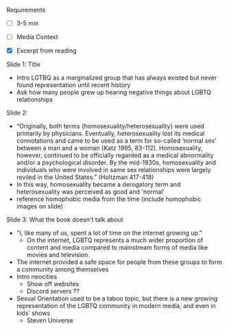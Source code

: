 Requirements
- [ ] 3-5 min
- [ ] Media Context
- [x] Excerpt from reading


Slide 1: Title
- Intro LGTBQ as a marginalized group that has always existed but never found representation until recent history
- Ask how many people grew up hearing negative things about LGBTQ relationships

Slide 2: 
- “Originally, both terms {homosexuality/heterosexuality} were used primarily by physicians. Eventually, heterosexuality lost its medical connotations and came to be used as a term for so-called ‘normal sex’ between a man and a woman (Katz 1995, 83-112). Homosexuality, however, continued to be officially regarded as a medical abnormality and/or a psychological disorder. By the mid-1930s, homosexuality and individuals who were involved in same sex relationships were largely reviled in the United States.” (Holtzman 417-418)
- In this way, homosexuality became a derogatory term and heterosexuality was perceived as good and 'normal'
- reference homophobic media from the time (include homophobic images on slide)

Slide 3: What the book doesn't talk about
- "I, like many of us, spent a lot of time on the internet growing up."
	- On the internet, LGBTQ represents a much wider proportion of content and media compared to mainstream forms of media like movies and television.
- The internet provided a safe space for people from these groups to form a community among themselves
- Intro neocities
	- Show off websites
	- Discord servers ??
- Sexual Orientation used to be a taboo topic, but there is a new growing representation of the LGBTQ community in modern media, and even in kids' shows
	- Steven Universe
